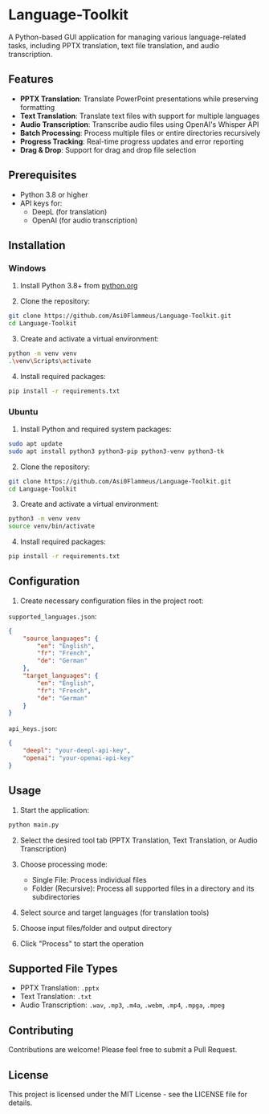 
# Language-Toolkit

A Python-based GUI application for managing various language-related tasks, including PPTX translation, text file translation, and audio transcription.

## Features

- **PPTX Translation**: Translate PowerPoint presentations while preserving formatting
- **Text Translation**: Translate text files with support for multiple languages
- **Audio Transcription**: Transcribe audio files using OpenAI's Whisper API
- **Batch Processing**: Process multiple files or entire directories recursively
- **Progress Tracking**: Real-time progress updates and error reporting
- **Drag & Drop**: Support for drag and drop file selection

## Prerequisites

- Python 3.8 or higher
- API keys for:
  - DeepL (for translation)
  - OpenAI (for audio transcription)

## Installation

### Windows

1. Install Python 3.8+ from [python.org](https://www.python.org/downloads/)

2. Clone the repository:
```bash
git clone https://github.com/Asi0Flammeus/Language-Toolkit.git
cd Language-Toolkit
```

3. Create and activate a virtual environment:
```bash
python -m venv venv
.\venv\Scripts\activate
```

4. Install required packages:
```bash
pip install -r requirements.txt
```

### Ubuntu

1. Install Python and required system packages:
```bash
sudo apt update
sudo apt install python3 python3-pip python3-venv python3-tk
```

2. Clone the repository:
```bash
git clone https://github.com/Asi0Flammeus/Language-Toolkit.git
cd Language-Toolkit
```

3. Create and activate a virtual environment:
```bash
python3 -m venv venv
source venv/bin/activate
```

4. Install required packages:
```bash
pip install -r requirements.txt
```

## Configuration

1. Create necessary configuration files in the project root:

`supported_languages.json`:
```json
{
    "source_languages": {
        "en": "English",
        "fr": "French",
        "de": "German"
    },
    "target_languages": {
        "en": "English",
        "fr": "French",
        "de": "German"
    }
}
```

`api_keys.json`:
```json
{
    "deepl": "your-deepl-api-key",
    "openai": "your-openai-api-key"
}
```

## Usage

1. Start the application:
```bash
python main.py
```

2. Select the desired tool tab (PPTX Translation, Text Translation, or Audio Transcription)

3. Choose processing mode:
   - Single File: Process individual files
   - Folder (Recursive): Process all supported files in a directory and its subdirectories

4. Select source and target languages (for translation tools)

5. Choose input files/folder and output directory

6. Click "Process" to start the operation

## Supported File Types

- PPTX Translation: `.pptx`
- Text Translation: `.txt`
- Audio Transcription: `.wav`, `.mp3`, `.m4a`, `.webm`, `.mp4`, `.mpga`, `.mpeg`

## Contributing

Contributions are welcome! Please feel free to submit a Pull Request.

## License

This project is licensed under the MIT License - see the LICENSE file for details.
